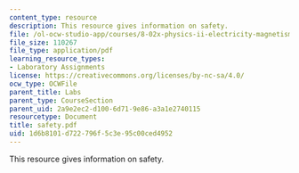 ```yaml
---
content_type: resource
description: This resource gives information on safety.
file: /ol-ocw-studio-app/courses/8-02x-physics-ii-electricity-magnetism-with-an-experimental-focus-spring-2005/1d6b8101d722796f5c3e95c00ced4952_safety.pdf
file_size: 110267
file_type: application/pdf
learning_resource_types:
- Laboratory Assignments
license: https://creativecommons.org/licenses/by-nc-sa/4.0/
ocw_type: OCWFile
parent_title: Labs
parent_type: CourseSection
parent_uid: 2a9e2ec2-d100-6d71-9e86-a3a1e2740115
resourcetype: Document
title: safety.pdf
uid: 1d6b8101-d722-796f-5c3e-95c00ced4952
---
```

This resource gives information on safety.